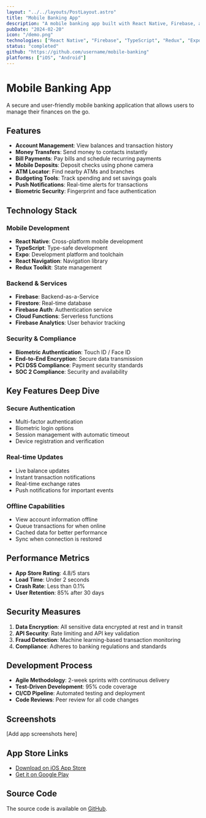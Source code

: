 ```yaml
---
layout: "../../layouts/PostLayout.astro"
title: "Mobile Banking App"
description: "A mobile banking app built with React Native, Firebase, and TypeScript."
pubDate: "2024-02-20"
icon: "/demo.png"
technologies: ["React Native", "Firebase", "TypeScript", "Redux", "Expo"]
status: "completed"
github: "https://github.com/username/mobile-banking"
platforms: ["iOS", "Android"]
---
```


# Mobile Banking App

A secure and user-friendly mobile banking application that allows users to manage their finances on the go.

## Features

- **Account Management**: View balances and transaction history
- **Money Transfers**: Send money to contacts instantly
- **Bill Payments**: Pay bills and schedule recurring payments
- **Mobile Deposits**: Deposit checks using phone camera
- **ATM Locator**: Find nearby ATMs and branches
- **Budgeting Tools**: Track spending and set savings goals
- **Push Notifications**: Real-time alerts for transactions
- **Biometric Security**: Fingerprint and face authentication

## Technology Stack

### Mobile Development
- **React Native**: Cross-platform mobile development
- **TypeScript**: Type-safe development
- **Expo**: Development platform and toolchain
- **React Navigation**: Navigation library
- **Redux Toolkit**: State management

### Backend & Services
- **Firebase**: Backend-as-a-Service
- **Firestore**: Real-time database
- **Firebase Auth**: Authentication service
- **Cloud Functions**: Serverless functions
- **Firebase Analytics**: User behavior tracking

### Security & Compliance
- **Biometric Authentication**: Touch ID / Face ID
- **End-to-End Encryption**: Secure data transmission
- **PCI DSS Compliance**: Payment security standards
- **SOC 2 Compliance**: Security and availability

## Key Features Deep Dive

### Secure Authentication
- Multi-factor authentication
- Biometric login options
- Session management with automatic timeout
- Device registration and verification

### Real-time Updates
- Live balance updates
- Instant transaction notifications
- Real-time exchange rates
- Push notifications for important events

### Offline Capabilities
- View account information offline
- Queue transactions for when online
- Cached data for better performance
- Sync when connection is restored

## Performance Metrics

- **App Store Rating**: 4.8/5 stars
- **Load Time**: Under 2 seconds
- **Crash Rate**: Less than 0.1%
- **User Retention**: 85% after 30 days

## Security Measures

1. **Data Encryption**: All sensitive data encrypted at rest and in transit
2. **API Security**: Rate limiting and API key validation
3. **Fraud Detection**: Machine learning-based transaction monitoring
4. **Compliance**: Adheres to banking regulations and standards

## Development Process

- **Agile Methodology**: 2-week sprints with continuous delivery
- **Test-Driven Development**: 95% code coverage
- **CI/CD Pipeline**: Automated testing and deployment
- **Code Reviews**: Peer review for all code changes

## Screenshots

[Add app screenshots here]

## App Store Links

- [Download on iOS App Store](#)
- [Get it on Google Play](#)

## Source Code

The source code is available on [GitHub](https://github.com/username/mobile-banking). 